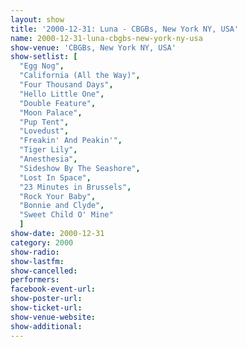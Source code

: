 ```yaml
---
layout: show
title: '2000-12-31: Luna - CBGBs, New York NY, USA'
name: 2000-12-31-luna-cbgbs-new-york-ny-usa
show-venue: 'CBGBs, New York NY, USA'
show-setlist: [
  "Egg Nog",
  "California (All the Way)",
  "Four Thousand Days",
  "Hello Little One",
  "Double Feature",
  "Moon Palace",
  "Pup Tent",
  "Lovedust",
  "Freakin' And Peakin'",
  "Tiger Lily",
  "Anesthesia",
  "Sideshow By The Seashore",
  "Lost In Space",
  "23 Minutes in Brussels",
  "Rock Your Baby",
  "Bonnie and Clyde",
  "Sweet Child O' Mine"
  ]
show-date: 2000-12-31
category: 2000
show-radio: 
show-lastfm: 
show-cancelled: 
performers: 
facebook-event-url: 
show-poster-url: 
show-ticket-url: 
show-venue-website: 
show-additional: 
---
```


